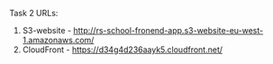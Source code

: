 Task 2 URLs:
1. S3-website - http://rs-school-fronend-app.s3-website-eu-west-1.amazonaws.com/
2. CloudFront - https://d34g4d236aayk5.cloudfront.net/